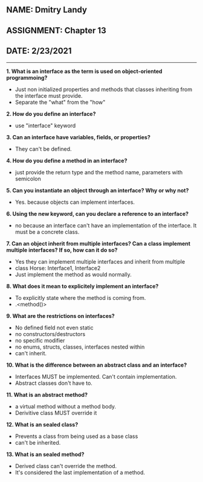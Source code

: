 ## NAME: Dmitry Landy
## ASSIGNMENT: Chapter 13
## DATE: 2/23/2021
---
**1. What is an interface as the term is used on object-oriented programmoing?**

- Just non initialized properties and methods that classes inheriting from the interface must provide. 
- Separate the "what" from the "how"

**2. How do you define an interface?**

- use "interface" keyword

**3. Can an interface have variables, fields, or properties?**

- They can't be defined. 

**4. How do you define a method in an interface?**

- just provide the return type and the method name, parameters with semicolon

**5. Can you instantiate an object through an interface? Why or why not?**

- Yes. because objects can implement interfaces.

**6. Using the new keyword, can you declare a reference to an interface?**

- no because an interface can't have an implementation of the interface. It must be a concrete class. 

**7. Can an object inherit from multiple interfaces? Can a class implement multiple interfaces? If so, how can it do so?**

- Yes they can implement multiple interfaces and inherit from multiple
- class Horse: Interface1, Interface2
- Just implement the method as would normally.

**8. What does it mean to explicitely implement an interface?**

- To explicitly state where the method is coming from.
- <interface Name>.<method()>

**9. What are the restrictions on interfaces?**

- No defined field not even static
- no constructors/destructors
- no specific modifier
- no enums, structs, classes, interfaces nested within
- can't inherit.

**10. What is the difference between an abstract class and an interface?**

- Interfaces MUST be implemented. Can't contain implementation.
- Abstract classes don't have to.

**11. What is an abstract method?**

- a virtual method without a method body.
- Derivitive class MUST override it

**12. What is an sealed class?**

- Prevents a class from being used as a base class
- can't be inherited.

**13. What is an sealed method?**

- Derived class can't override the method. 
- It's considered the last implementation of a method.

